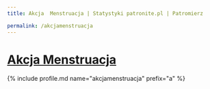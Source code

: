 ```yaml
---
title: Akcja  Menstruacja | Statystyki patronite.pl | Patromierz

permalink: /akcjamenstruacja
---
```


# [Akcja  Menstruacja](https://patronite.pl/akcjamenstruacja)

{% include profile.md name="akcjamenstruacja" prefix="a" %}
